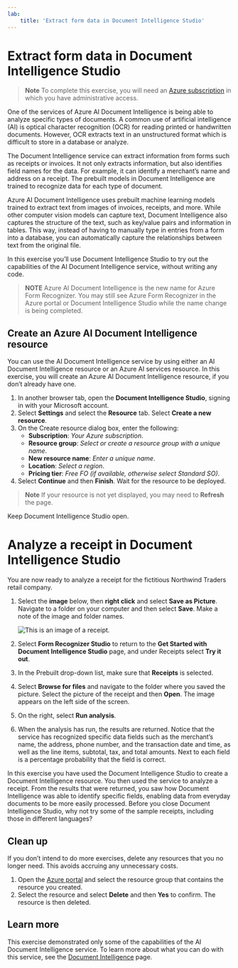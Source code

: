 ```yaml
---
lab:
    title: 'Extract form data in Document Intelligence Studio​'
---
```


# Extract form data in Document Intelligence Studio

> **Note**
> To complete this exercise, you will need an [Azure subscription](https://azure.microsoft.com/free?azure-portal=true) in which you have administrative access.

One of the services of Azure AI Document Intelligence is being able to analyze specific types of documents.  A common use of artificial intelligence (AI) is optical character recognition (OCR) for reading printed or handwritten documents. However, OCR extracts text in an unstructured format which is difficult to store in a database or analyze.

The Document Intelligence service can extract information from forms such as receipts or invoices.  It not only extracts information, but also identifies field names for the data. For example, it can identify a merchant’s name and address on a receipt. The prebuilt models in Document Intelligence are trained to recognize data for each type of document.
 
Azure AI Document Intelligence uses prebuilt machine learning models trained to extract text from images of invoices, receipts, and more. While other computer vision models can capture text, Document Intelligence also captures the structure of the text, such as key/value pairs and information in tables. This way, instead of having to manually type in entries from a form into a database, you can automatically capture the relationships between text from the original file.

In this exercise you’ll use Document Intelligence Studio to try out the capabilities of the AI Document Intelligence service, without writing any code. 

> **NOTE**
> Azure AI Document Intelligence is the new name for Azure Form Recognizer. You may still see Azure Form Recognizer in the Azure portal or Document Intelligence Studio while the name change is being completed.

## Create an Azure AI Document Intelligence resource
You can use the AI Document Intelligence service by using either an AI Document Intelligence resource or an Azure AI services resource. In this exercise, you will create an Azure AI Document Intelligence resource, if you don’t already have one.
1.	In another browser tab, open the **Document Intelligence Studio**, signing in with your Microsoft account.
1.	Select **Settings** and select the **Resource** tab. Select **Create a new resource**. 
1.	On the Create resource dialog box, enter the following:
    -	**Subscription**: *Your Azure subscription*.
    -	**Resource group**: *Select or create a resource group with a unique name*.
    -	**New resource name**: *Enter a unique name*.
    -	**Location**: *Select a region*.
    -	**Pricing tier**: *Free FO (if available, otherwise select Standard SO)*.
1.	Select **Continue** and then **Finish**. Wait for the resource to be deployed.

>**Note**
> If your resource is not yet displayed, you may need to **Refresh** the page.

Keep Document Intelligence Studio open.

# Analyze a receipt in Document Intelligence Studio
You are now ready to analyze a receipt for the fictitious Northwind Traders retail company.
1.	Select the **image** below, then **right click** and select **Save as Picture**. Navigate to a folder on your computer and then select **Save**. Make a note of the image and folder names.

    ![This is an image of a receipt.](media/analyze-receipts/receipt.jpg)

1.	Select **Form Recognizer Studio** to return to the **Get Started with Document Intelligence Studio** page, and under Receipts select **Try it out**.
1.	In the Prebuilt drop-down list, make sure that **Receipts** is selected.
1.	Select **Browse for files** and navigate to the folder where you saved the picture. Select the picture of the receipt and then **Open**. The image appears on the left side of the screen.
1.	On the right, select **Run analysis**.
1.	When the analysis has run, the results are returned. Notice that the service has recognized specific data fields such as the merchant’s name, the address, phone number, and the transaction date and time, as well as the line items, subtotal, tax, and total amounts. Next to each field is a percentage probability that the field is correct.

In this exercise you have used the Document Intelligence Studio to create a Document Intelligence resource. You then used the service to analyze a receipt. From the results that were returned, you saw how Document Intelligence was able to identify specific fields, enabling data from everyday documents to be more easily processed. Before you close Document Intelligence Studio, why not try some of the sample receipts, including those in different languages?

## Clean up
If you don’t intend to do more exercises, delete any resources that you no longer need. This avoids accruing any unnecessary costs.
1.	Open the [Azure portal]( https://portal.azure.com) and select the resource group that contains the resource you created. 
1.	Select the resource and select **Delete** and then **Yes** to confirm. The resource is then deleted.


## Learn more
This exercise demonstrated only some of the capabilities of the AI Document Intelligence service. To learn more about what you can do with this service, see the [Document Intelligence](https://learn.microsoft.com/azure/ai-services/document-intelligence/overview?view=doc-intel-3.1.0) page.
